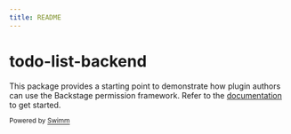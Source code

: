 ```yaml
---
title: README
---
```

# todo-list-backend

This package provides a starting point to demonstrate how plugin authors can use the Backstage permission framework. Refer to the [documentation](https://backstage.io/docs/permissions/plugin-authors/01-setup) to get started.

<SwmMeta version="3.0.0"><sup>Powered by [Swimm](https://app.swimm.io/)</sup></SwmMeta>
